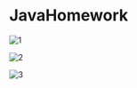 # JavaHomework

 ![1](C:\Users\YanYiNing\Desktop\1.png)

 ![2](C:\Users\YanYiNing\Desktop\2.png) 

 ![3](C:\Users\YanYiNing\Desktop\3.png)